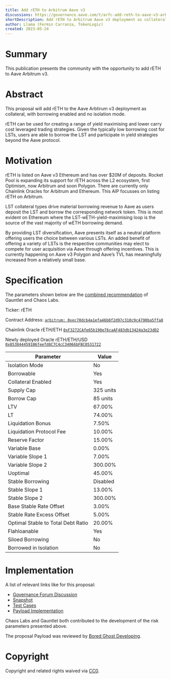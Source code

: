 ```yaml
---
title: Add rETH to Arbitrum Aave v3
discussions: https://governance.aave.com/t/arfc-add-reth-to-aave-v3-arbitrum-liquidity-pool/12810
shortDescription: Add rETH to Arbitrum Aave v3 deployment as collateral, with borrowing enabled.
author: Llama (Fermin Carranza, TokenLogic)
created: 2023-05-24
---
```


# Summary

This publication presents the community with the opportunity to add rETH to Aave Arbitrum v3. 

# Abstract

This proposal will add rETH to the Aave Arbtirum v3  deployment as collateral, with borrowing enabled and no isolation mode. 

rETH can be used for creating a range of yield maximising and lower carry cost leveraged trading strategies. Given the typically low borrowing cost for LSTs, users are able to borrow the LST and participate in yield strategies beyond the Aave protocol.

# Motivation

rETH is listed on Aave v3 Ethereum and has over $20M of deposits. Rocket Pool is expanding its support for rETH across the L2 ecosystem, first Optimism, now Arbitrum and soon Polygon. There are currently only Chainlink Oracles for Arbitrum and Ethereum. This AIP focusses on listing rETH on Arbitrum.

LST collateral types drive material borrowing revenue to Aave as users deposit the LST and borrow the corresponding network token. This is most evident on Ethereum where the LST-wETH-yield-maximising loop is the source of the vast majority of wETH borrowing demand.

By providing LST diversification, Aave presents itself as a neutral platform offering users the choice between various LSTs. An added benefit of offering a variety of LSTs is the respective communities may elect to compete for user acquisition via Aave through offering incentives. This is currently happening on Aave v3 Polygon and Aave’s TVL has meaningfully increased from a relatively small base.

# Specification

The parameters shown below are the [combined recommendation](https://governance.aave.com/t/arfc-add-reth-to-aave-v3-arbitrum-liquidity-pool/12810/2) of Gauntlet and Chaos Labs.

Ticker: rETH

Contract Address: [`arbitrum: 0xec70dcb4a1efa46b8f2d97c310c9c4790ba5ffa8`](https://arbiscan.io/address/0xec70dcb4a1efa46b8f2d97c310c9c4790ba5ffa8)

Chainlink Oracle rETH/ETH [`0xF3272CAfe65b190e76caAF483db13424a3e23dD2`](https://arbiscan.io/address/0x0411D28c94d85A36bC72Cb0f875dfA8371D8fFfF)

Newly deployed Oracle rETH/ETH/USD [`0x853844459106feefd8C7C4cC34066bFBC0531722`](https://arbiscan.com/address/0x853844459106feefd8C7C4cC34066bFBC0531722)


|Parameter|Value|
| --- | --- |
|Isolation Mode|No|
|Borrowable|Yes|
|Collateral Enabled|Yes|
|Supply Cap|325 units|
|Borrow Cap|85 units|
|LTV|67.00%|
|LT|74.00%|
|Liquidation Bonus|7.50%|
|Liquidation Protocol Fee|10.00%|
|Reserve Factor|15.00%|
|Variable Base|0.00%|
|Variable Slope 1|7.00%|
|Variable Slope 2|300.00%|
|Uoptimal|45.00%|
|Stable Borrowing|Disabled|
|Stable Slope 1|13.00%|
|Stable Slope 2|300.00%|
|Base Stable Rate Offset|3.00%|
|Stable Rate Excess Offset|5.00%|
|Optimal Stable to Total Debt Ratio|20.00%|
|Flahloanable|Yes|
|Siloed Borrowing|No|
|Borrowed in Isolation|No|

# Implementation

A list of relevant links like for this proposal:

* [Governance Forum Discussion](https://governance.aave.com/t/arfc-add-reth-to-aave-v3-arbitrum-liquidity-pool/12810)
* [Snapshot](https://snapshot.org/#/aave.eth/proposal/0xa7bc42ca1f658655e9998d22d616133da734bad0e6caae9c7d016ad97abf1451)
* [Test Cases](https://github.com/bgd-labs/aave-proposals/blob/main/src/AaveV3Listings_20230524/AaveV3ArbListings_20230524_PayloadTest.t.sol)
* [Payload Implementation](https://github.com/bgd-labs/aave-proposals/blob/main/src/AaveV3Listings_20230524/AaveV3ArbListings_20230524_Payload.sol)

Chaos Labs and Gauntlet both contributed to the development of the risk parameters presented above. 

The proposal Payload was reviewed by [Bored Ghost Developing](https://bgdlabs.com/).

# Copyright

Copyright and related rights waived via [CC0](https://creativecommons.org/publicdomain/zero/1.0/).
